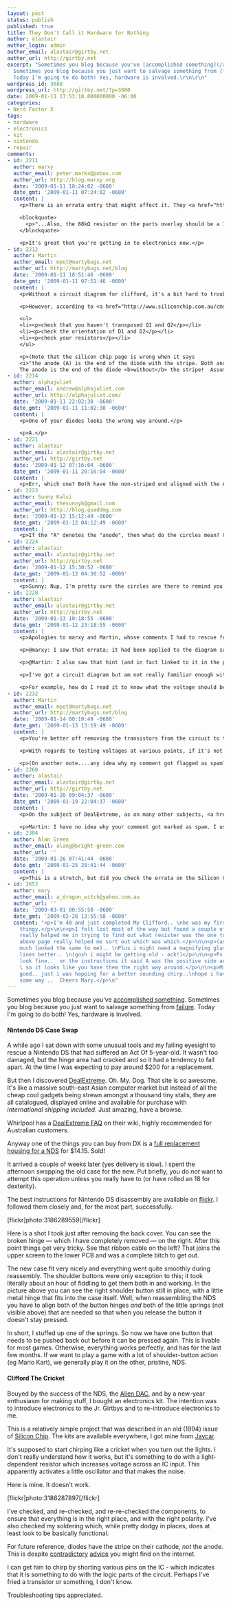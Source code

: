 ```yaml
---
layout: post
status: publish
published: true
title: They Don't Call it Hardware for Nothing
author: alastair
author_login: admin
author_email: alastair@girtby.net
author_url: http://girtby.net
excerpt: "Sometimes you blog because you've [accomplished something](/archives/2008/12/14/becoming-a-bronzed-aussie/).
  Sometimes you blog because you just want to salvage something from [failure](/archives/2006/05/27/negative-result-bias/).
  Today I'm going to do both! Yes, hardware is involved.\r\n\r\n"
wordpress_id: 3680
wordpress_url: http://girtby.net/?p=3680
date: 2009-01-11 17:53:18.000000000 -06:00
categories:
- Nerd Factor X
tags:
- hardware
- electronics
- kit
- nintendo
- repair
comments:
- id: 2211
  author: marxy
  author_email: peter.marks@pobox.com
  author_url: http://blog.marxy.org
  date: '2009-01-11 18:24:02 -0600'
  date_gmt: '2009-01-11 07:24:02 -0600'
  content: |
    <p>There is an errata entry that might affect it. They <a href="http://siliconchip.com.au/cms/A&#95;104479/article.html" rel="nofollow">say</a>:</p>

    <blockquote>
      <p>"...Also, the 68kΩ resistor on the parts overlay should be a 10kΩ value, as shown on the circuit diagram and parts list."</p>
    </blockquote>

    <p>It's great that you're getting in to electronics now.</p>
- id: 2212
  author: Martin
  author_email: mpot@martybugs.net
  author_url: http://martybugs.net/blog
  date: '2009-01-11 18:51:46 -0600'
  date_gmt: '2009-01-11 07:51:46 -0600'
  content: |
    <p>Without a circuit diagram for clifford, it's a bit hard to troubleshoot it remotely ;-)</p>

    <p>However, according to <a href="http://www.siliconchip.com.au/cms/A&#95;102711/article.html" rel="nofollow">this page</a>, some things to check include:</p>

    <ul>
    <li><p>check that you haven't transposed Q1 and Q2</p></li>
    <li><p>check the orientation of D1 and D2</p></li>
    <li><p>check your resistors</p></li>
    </ul>

    <p>(Note that the silicon chip page is wrong when it says
    <i>"the anode (A) is the end of the diode with the stripe. Both anodes for D1 and D2 should be toward the 3.3kΩ resistor."</i>
    The anode is the end of the diode <b>without</b> the stripe!  Assuming the screen printing on the top of the PCB is correct, then both your diodes are oriented correctly.)</p>
- id: 2214
  author: alphajuliet
  author_email: andrew@alphajuliet.com
  author_url: http://alphajuliet.com/
  date: '2009-01-11 22:02:38 -0600'
  date_gmt: '2009-01-11 11:02:38 -0600'
  content: |
    <p>One of your diodes looks the wrong way around.</p>

    <p>A.</p>
- id: 2221
  author: alastair
  author_email: alastair@girtby.net
  author_url: http://girtby.net
  date: '2009-01-12 07:16:04 -0600'
  date_gmt: '2009-01-11 20:16:04 -0600'
  content: |
    <p>Err, which one? Both have the non-striped end aligned with the A (for Anode) markers.</p>
- id: 2223
  author: Sunny Kalsi
  author_email: thesunnyk@gmail.com
  author_url: http://blog.quaddmg.com
  date: '2009-01-12 15:12:49 -0600'
  date_gmt: '2009-01-12 04:12:49 -0600'
  content: |
    <p>If the "A" denotes the "anode", then what do the circles mean? Could it be possible that the "A" simply means that the <em>circle</em> is the anode (as oppposed to "K" and a circle)?</p>
- id: 2224
  author: alastair
  author_email: alastair@girtby.net
  author_url: http://girtby.net
  date: '2009-01-12 15:30:52 -0600'
  date_gmt: '2009-01-12 04:30:52 -0600'
  content: |
    <p>Sunny: Nup, I'm pretty sure the circles are there to remind you to mount the component vertically, as I have done with the resistors. For whatever reason I didn't mount the diodes vertically as well.</p>
- id: 2228
  author: alastair
  author_email: alastair@girtby.net
  author_url: http://girtby.net
  date: '2009-01-13 10:18:55 -0600'
  date_gmt: '2009-01-12 23:18:55 -0600'
  content: |
    <p>Apologies to marxy and Martin, whose comments I had to rescue from the spam bin... :(</p>

    <p>@marxy: I saw that errata; it had been applied to the diagram supplied in the kit.</p>

    <p>@Martin: I also saw that hint (and in fact linked to it in the post!)</p>

    <p>I've got a circuit diagram but am not really familiar enough with reading it to know how to do troubleshooting.</p>

    <p>For example, how do I read it to know what the voltage should be at various points? Also, if I want to test a transistor in-situ, is that even possible? (Current theory is that I've fried one of them while soldering).</p>
- id: 2232
  author: Martin
  author_email: mpot@martybugs.net
  author_url: http://martybugs.net/blog
  date: '2009-01-14 00:19:49 -0600'
  date_gmt: '2009-01-13 13:19:49 -0600'
  content: |
    <p>You're better off removing the transistors from the circuit to test them.</p>

    <p>With regards to testing voltages at various points, if it's not marked on the circuit, you'll need to calculate the expected voltage at various points based on the circuit diagram.</p>

    <p>(On another note....any idea why my comment got flagged as spam?  Was it due to the fact that I had an embedded URL in the text...or was it something else?)</p>
- id: 2260
  author: alastair
  author_email: alastair@girtby.net
  author_url: http://girtby.net
  date: '2009-01-20 09:04:37 -0600'
  date_gmt: '2009-01-19 22:04:37 -0600'
  content: |
    <p>On the subject of DealExtreme, as on many other subjects, <a href="http://dansdata.blogsome.com/2008/09/26/never-mind-the-quality-feel-the-price/" rel="nofollow">Dan</a> has worthwhile things to say.</p>

    <p>Martin: I have no idea why your comment got marked as spam. I use the Akismet distributed spam detection system which I was moderately happy with the two false positives. I <a href="/archives/2008/07/31/bayes-theorem-1-mandatory-filtering-0/" rel="nofollow">hate</a> false positives. Not sure what I'm going to do about it, but I know I'm <em>very</em> reluctant to implement CAPTCHA or any other nonsense  like that.</p>
- id: 2304
  author: Alan Green
  author_email: alang@bright-green.com
  author_url: ''
  date: '2009-01-26 07:41:44 -0600'
  date_gmt: '2009-01-25 20:41:44 -0600'
  content: |
    <p>This is a stretch, but did you check the errata on the Silicon Chip web site? http://siliconchip.com.au/cms/A&#95;104479/article.html</p>
- id: 2653
  author: mary
  author_email: a_dragon_witch@yahoo.com.au
  author_url: ''
  date: '2009-03-01 00:55:58 -0600'
  date_gmt: '2009-02-28 13:55:58 -0600'
  content: "<p>I’m 40 and just completed My Clifford.. \nhe was my first little electronic
    thingy.</p>\n\n<p>I felt lost most of the way but found a couple of pages that
    really helped me in trying to find out what resister was the one to use. </p>\n\n<p>http://samengstrom.com/nxl/10116/5&#95;band&#95;resistor&#95;color&#95;code&#95;page.en.html\nthe
    above page really helped me sort out which was which.</p>\n\n<p>(as they pretty
    much looked the same to me).. \nPlus i might need a magnifying glass to see the
    lines better.. \n(gosh i might be getting old - ack!)</p>\n\n<p>Ps the diodes
    look fine..  on the instructions it said A was the positive side and K was negative..
    \ so it looks like you have them the right way around.</p>\n\n<p>Mine works pretty
    good.. just i was hopping for a better sounding chirp..\nhope i have helped in
    some way ..  Cheers Mary.</p>\n"
---
```

Sometimes you blog because you've [accomplished something](/archives/2008/12/14/becoming-a-bronzed-aussie/). Sometimes you blog because you just want to salvage something from [failure](/archives/2006/05/27/negative-result-bias/). Today I'm going to do both! Yes, hardware is involved.

<a id="more"></a><a id="more-3680"></a>
#### Nintendo DS Case Swap

A while ago I sat down with some unusual tools and my failing eyesight to rescue a Nintendo DS that had suffered an Act Of 5-year-old. It wasn't too damaged, but the hinge area had cracked and so it had a tendency to fall apart. At the time I was expecting to pay around $200 for a replacement.

But then I discovered [DealExtreme](http://www.dealextreme.com/). Oh. My. Dog. That site is so awesome. It's like a massive south-east Asian computer market but instead of all the cheap cool gadgets being strewn amongst a thousand tiny stalls, they are all catalogued, displayed online and available for purchase with *international shipping included*. Just amazing, have a browse.

<div class="aside"><p>Whirlpool has a <a href="http://whirlpool.net.au/wiki/?tag=dealextreme">DealExtreme FAQ</a> on their wiki, highly recommended for Australian customers.</p></div>

Anyway one of the things you can buy from DX is a [full replacement housing for a NDS](http://www.dealextreme.com/details.dx/sku.7276) for $14.15. Sold!

It arrived a couple of weeks later (yes delivery is slow). I spent the afternoon swapping the old case for the new. Put briefly, you do *not* want to attempt this operation unless you really have to (or have rolled an 18 for dexterity).

The best instructions for Nintendo DS disassembly are available on [flickr](http://www.flickr.com/photos/62647765@N00/sets/72157594277451148/). I followed them closely and, for the most part, successfully.

[flickr]photo:3186289559[/flickr]

Here is a shot I took just after removing the back cover. You can see the broken hinge &mdash; which I have completely removed &mdash; on the right. After this point things get very tricky. See that ribbon cable on the left? That joins the upper screen to the lower PCB and was a complete bitch to get out.

The new case fit very nicely and everything went quite smoothly during reassembly. The shoulder buttons were only exception to this; it took literally about an hour of fiddling to get them both in and working. In the picture above you can see the right shoulder button still in place, with a little metal hinge that fits into the case itself. Well, when reassembling the NDS you have to align both of the button hinges *and* both of the little springs (not visible above) that are needed so that when you release the button it doesn't stay pressed.

In short, I stuffed up one of the springs. So now we have one button that needs to be pushed back out before it can be  pressed again. This is livable for most games. Otherwise, everything works perfectly, and has for the last few months. If we want to play a game with a lot of shoulder-button action (eg Mario Kart), we generally play it on the other, pristine, NDS.

#### Clifford The Cricket

Bouyed by the success of the NDS, the [Alien DAC](/archives/2008/05/04/building-an-alien/), and by a new-year enthusiasm for making stuff, I bought an electronics kit. The intention was to introduce electronics to the Jr. Girtbys and to re-introduce electronics to me.

This is a relatively simple project that was described in an old (1994) issue of [Silicon Chip](http://siliconchip.com.au/). The kits are available everywhere, I got mine from [Jaycar](http://www.jaycar.com.au/productView.asp?ID=KC5178&CATID=&keywords=&SPECIAL=&form=KEYWORD&ProdCodeOnly=yes&Keyword1=KC&Keyword2=KC&pageNumber=&priceMin=&priceMax=&SUBCATID=).

It's supposed to start chirping like a cricket when you turn out the lights. I don't really understand how it works, but it's something to do with a light-dependent resistor which increases voltage across an IC input. This apparently activates a little oscillator and that makes the noise.

Here is mine. It doesn't work.

[flickr]photo:3186287897[/flickr]

I've checked, and re-checked, and re-re-checked the components, to ensure that everything is in the right place, and with the right polarity. I've also checked my soldering which, while pretty dodgy in places, does at least look to be basically functional.

<div class="aside"><p>For future reference, diodes have the stripe on their cathode, <em>not</em> the anode. This is despite <a href="http://siliconchip.com.au/cms/A_104371/article.html">contradictory</a> <a href="http://siliconchip.com.au/cms/A_102711/article.html">advice</a> you might find on the internet.</p></div>

I can get him to chirp by shorting various pins on the IC - which indicates that it is something to do with the logic parts of the circuit. Perhaps I've fried a transistor or something, I don't know.

Troubleshooting tips appreciated.
